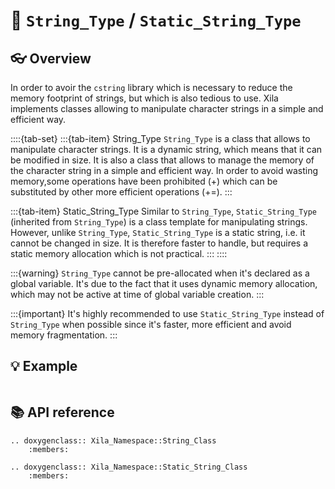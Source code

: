# 🔡 `String_Type` / `Static_String_Type`


## 👓 Overview

In order to avoir the `cstring` library which is necessary to reduce the memory footprint of strings, but which is also tedious to use.
Xila implements classes allowing to manipulate character strings in a simple and efficient way.

::::{tab-set}
:::{tab-item} String_Type
`String_Type` is a class that allows to manipulate character strings. It is a dynamic string, which means that it can be modified in size. It is also a class that allows to manage the memory of the character string in a simple and efficient way. In order to avoid wasting memory,some operations have been prohibited (+) which can be substituted by other more efficient operations (+=).
:::

:::{tab-item} Static_String_Type
Similar to `String_Type`, `Static_String_Type` (inherited from `String_Type`) is a class template for manipulating strings. However, unlike `String_Type`, `Static_String_Type` is a static string, i.e. it cannot be changed in size. It is therefore faster to handle, but requires a static memory allocation which is not practical.
:::
::::

:::{warning}
    `String_Type` cannot be pre-allocated when it's declared as a global variable.
    It's due to the fact that it uses dynamic memory allocation, which may not be active at time of global variable creation.
:::

:::{important}
    It's highly recommended to use `Static_String_Type` instead of `String_Type` when possible since it's faster, more efficient and avoid memory fragmentation.
:::

## 💡 Example

```cpp

```

## 📚 API reference

```{eval-rst}
.. doxygenclass:: Xila_Namespace::String_Class
    :members:

.. doxygenclass:: Xila_Namespace::Static_String_Class
    :members:
```